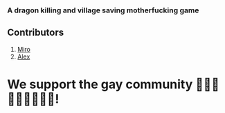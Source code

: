 ### A dragon killing and village saving motherfucking game 


## Contributors 

1. [Miro](https://github.com/mironikolov)
2. [Alex](https://github.com/AlexAJ9) 

# We support the gay community 🌈🦄🌈🌈🦄🌈🦄🌈🦄!
